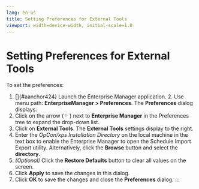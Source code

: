 ```yaml
---
lang: en-us
title: Setting Preferences for External Tools
viewport: width=device-width, initial-scale=1.0
---
```


# Setting Preferences for External Tools

To set the preferences:

1.  []{#aanchor424} Launch the Enterprise Manager application. 2.  Use menu path: **EnterpriseManager \> Preferences**. The
    **Preferences** dialog displays.
3.  Click on the arrow (![Expand Arrow     ](../../../Resources/Images/EM/EMarrowtoexpand.png "Expand Arrow "))
    next to **Enterprise Manager** in the Preferences tree to expand the
    drop-down list.
4.  Click on **External Tools**. The **External Tools** settings display
    to the right.
5.  Enter the *OpCon/xps Installation Directory* on the local machine in
    the text box to enable the Enterprise Manager to open the Schedule
    Import Export utility. Alternatively, click the **Browse** button
    and select the **directory**.
6.  *(Optional)* Click the **Restore Defaults** button
    to clear all values on the screen.
7.  Click **Apply** to save the changes in this dialog.
8.  Click **OK** to save the changes and close the **Preferences**
    dialog.
:::

 

